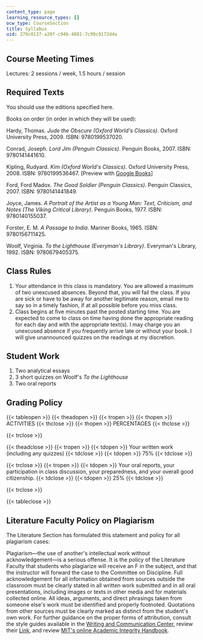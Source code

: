 ```yaml
---
content_type: page
learning_resource_types: []
ocw_type: CourseSection
title: Syllabus
uid: 379c0137-a20f-c94b-4881-7c99c9172d4a
---
```


Course Meeting Times
--------------------

Lectures: 2 sessions / week, 1.5 hours / session

Required Texts
--------------

You should use the editions specified here.

Books on order (in order in which they will be used):

Hardy, Thomas. _Jude the Obscure (Oxford World's Classics)_. Oxford University Press, 2009. ISBN: 9780199537020.

Conrad, Joseph. _Lord Jim (Penguin Classics)_. Penguin Books, 2007. ISBN: 9780141441610.

Kipling, Rudyard. _Kim (Oxford World's Classics)_. Oxford University Press, 2008. ISBN: 9780199536467. \[Preview with [Google Books](http://books.google.com/books?id=Jn8BzInDRkkC&pg=PAfrontcover)\]

Ford, Ford Madox. _The Good Soldier (Penguin Classics)_. Penguin Classics, 2007. ISBN: 9780141441849.

Joyce, James. _A Portrait of the Artist as a Young Man: Text, Criticism, and Notes (The Viking Critical Library)_. Penguin Books, 1977. ISBN: 9780140155037.

Forster, E. M. _A Passage to India_. Mariner Books, 1965. ISBN: 9780156711425.

Woolf, Virginia. _To the Lighthouse (Everyman's Library)_. Everyman's Library, 1992. ISBN: 9780679405375.

Class Rules
-----------

1.  Your attendance in this class is mandatory. You are allowed a maximum of two unexcused absences. Beyond that, you will fail the class. If you are sick or have to be away for another legitimate reason, email me to say so in a timely fashion, if at all possible before you miss class.
2.  Class begins at five minutes past the posted starting time. You are expected to come to class on time having done the appropriate reading for each day and with the appropriate text(s). I may charge you an unexcused absence if you frequently arrive late or without your book. I will give unannounced quizzes on the readings at my discretion.

Student Work
------------

1.  Two analytical essays
2.  3 short quizzes on Woolf's _To the Lighthouse_
3.  Two oral reports

Grading Policy
--------------

{{< tableopen >}}
{{< theadopen >}}
{{< tropen >}}
{{< thopen >}}
ACTIVITIES
{{< thclose >}}
{{< thopen >}}
PERCENTAGES
{{< thclose >}}

{{< trclose >}}

{{< theadclose >}}
{{< tropen >}}
{{< tdopen >}}
Your written work (including any quizzes)
{{< tdclose >}}
{{< tdopen >}}
75%
{{< tdclose >}}

{{< trclose >}}
{{< tropen >}}
{{< tdopen >}}
Your oral reports, your participation in class discussion, your preparedness, and your overall good citizenship.
{{< tdclose >}}
{{< tdopen >}}
25%
{{< tdclose >}}

{{< trclose >}}

{{< tableclose >}}

Literature Faculty Policy on Plagiarism
---------------------------------------

The Literature Section has formulated this statement and policy for all plagiarism cases:

Plagiarism—the use of another's intellectual work without acknowledgement—is a serious offense. It is the policy of the Literature Faculty that students who plagiarize will receive an F in the subject, and that the instructor will forward the case to the Committee on Discipline. Full acknowledgement for all information obtained from sources outside the classroom must be clearly stated in all written work submitted and in all oral presentations, including images or texts in other media and for materials collected online. All ideas, arguments, and direct phrasings taken from someone else's work must be identified and properly footnoted. Quotations from other sources must be clearly marked as distinct from the student's own work. For further guidance on the proper forms of attribution, consult the style guides available in the [Writing and Communication Center](http://cmsw.mit.edu/writing-and-communication-center/), review their [Link](http://cmsw.mit.edu/writing-and-communication-center/avoiding-plagiarism/), and review [MIT's online Academic Integrity Handbook](http://integrity.mit.edu).